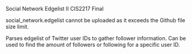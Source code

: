 Social Network Edgelist II
CIS2217 Final

social_network.edgelist cannot be uploaded as it exceeds the Github file size limit.

Parses edgelist of Twitter user IDs to gather follower information. Can be used to find the amount of followers or following for a specific user ID.
